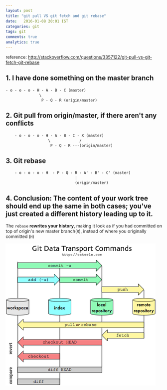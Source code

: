 ```yaml
---
layout: post
title: "git pull VS git fetch and git rebase"
date:   2016-01-08 20:01 IST
categories: git
tags: git
comments: true
analytics: true
---
```



reference: http://stackoverflow.com/questions/3357122/git-pull-vs-git-fetch-git-rebase

## 1. I have done something on the master branch
~~~
- o - o - o - H - A - B - C (master)
               \
                P - Q - R (origin/master)
~~~

## 2. Git pull from origin/master, if there aren't any conflicts

        - o - o - o - H - A - B - C - X (master)
                       \             /
                        P - Q - R ---(origin/master)


## 3. Git rebase

        - o - o - o - H  - P - Q - R - A' - B' - C' (master)
                                   |
                                   (origin/master)

## 4. Conclusion: The content of your work tree should end up the same in both cases; you've just created a different history leading up to it.

The `rebase` **rewrites your history**, making it look as if you had committed on top of origin's new master branch(`R`), instead of where you originally committed (`H`)

![Image description](/images/git_pull_vs_fetch.png)
